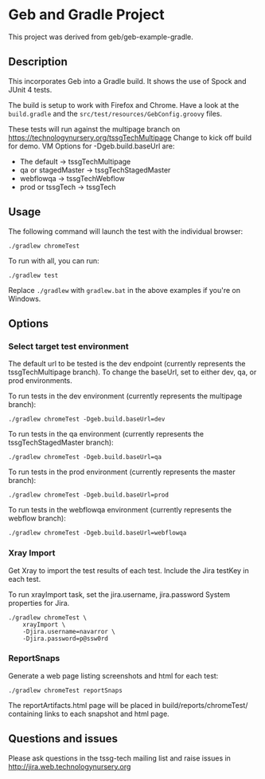# Geb and Gradle Project

This project was derived from geb/geb-example-gradle.

## Description

This incorporates Geb into a Gradle build. It shows the use of Spock and JUnit 4 tests.

The build is setup to work with Firefox and Chrome. Have a look at the `build.gradle` and the `src/test/resources/GebConfig.groovy` files.

These tests will run against the multipage branch on https://technologynursery.org/tssgTechMultipage
Change to kick off build for demo. VM Options for -Dgeb.build.baseUrl are:
* The default        -> tssgTechMultipage
* qa or stagedMaster -> tssgTechStagedMaster
* webflowqa          -> tssgTechWebflow
* prod or tssgTech   -> tssgTech

## Usage

The following command will launch the test with the individual browser:

    ./gradlew chromeTest

To run with all, you can run:

    ./gradlew test

Replace `./gradlew` with `gradlew.bat` in the above examples if you're on Windows.

## Options

### Select target test environment

The default url to be tested is the dev endpoint (currently represents the tssgTechMultipage branch).
To change the baseUrl, set to either dev, qa, or prod environments.

To run tests in the dev environment (currently represents the multipage branch):

    ./gradlew chromeTest -Dgeb.build.baseUrl=dev

To run tests in the qa environment (currently represents the tssgTechStagedMaster branch):

    ./gradlew chromeTest -Dgeb.build.baseUrl=qa

To run tests in the prod environment (currently represents the master branch):

    ./gradlew chromeTest -Dgeb.build.baseUrl=prod

To run tests in the webflowqa environment (currently represents the webflow branch):

    ./gradlew chromeTest -Dgeb.build.baseUrl=webflowqa
    
### Xray Import

Get Xray to import the test results of each test.  Include the Jira testKey in each test.
    
To run xrayImport task, set the jira.username, jira.password System properties for Jira.

    ./gradlew chromeTest \
        xrayImport \
        -Djira.username=navarror \
        -Djira.password=p@ssw0rd

### ReportSnaps

Generate a web page listing screenshots and html for each test:

    ./gradlew chromeTest reportSnaps
    
The reportArtifacts.html page will be placed in build/reports/chromeTest/ containing links to each snapshot and html page.

## Questions and issues

Please ask questions in the tssg-tech mailing list and raise issues in http://jira.web.technologynursery.org
